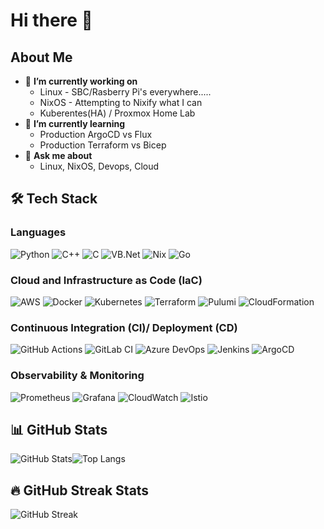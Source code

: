 # Hi there 👋

## About Me 

- 🔭 **I’m currently working on**
  - Linux - SBC/Rasberry Pi's everywhere.....
  - NixOS - Attempting to Nixify what I can
  - Kuberentes(HA) / Proxmox Home Lab
- 🌱 **I’m currently learning**
  - Production ArgoCD vs Flux
  - Production Terraform vs Bicep
- 💬 **Ask me about**
  - Linux, NixOS, Devops, Cloud

## 🛠️ Tech Stack

### Languages

![Python](https://img.shields.io/badge/-Python-3776AB?style=flat-square&logo=Python&logoColor=white) ![C++](https://img.shields.io/badge/-C++-00599C?style=flat-square&logo=C%2B%2B&logoColor=white) ![C](https://img.shields.io/badge/-C-A8B9CC?style=flat-square&logo=C&logoColor=white) ![VB.Net](https://img.shields.io/badge/-VB.Net-512BD4?style=flat-square&logo=.NET&logoColor=white) ![Nix](https://img.shields.io/badge/-Nix-5277C3?style=flat-square&logo=NixOS&logoColor=white) ![Go](https://img.shields.io/badge/-Go-00ADD8?style=flat-square&logo=Go&logoColor=white)

### Cloud and Infrastructure as Code (IaC)
 
![AWS](https://img.shields.io/badge/-AWS-232F3E?style=flat-square&logo=Amazon-AWS&logoColor=white)  ![Docker](https://img.shields.io/badge/-Docker-2496ED?style=flat-square&logo=Docker&logoColor=white) ![Kubernetes](https://img.shields.io/badge/-Kubernetes-326CE5?style=flat-square&logo=Kubernetes&logoColor=white) ![Terraform](https://img.shields.io/badge/-Terraform-623CE4?style=flat-square&logo=Terraform&logoColor=white) ![Pulumi](https://img.shields.io/badge/-Pulumi-512BD4?style=flat-square&logo=Pulumi&logoColor=white) ![CloudFormation](https://img.shields.io/badge/-CloudFormation-FF9900?style=flat-square&logo=Amazon-AWS&logoColor=white)

### Continuous Integration (CI)/ Deployment (CD)

![GitHub Actions](https://img.shields.io/badge/-GitHub%20Actions-2088FF?style=flat-square&logo=GitHub-Actions&logoColor=white) ![GitLab CI](https://img.shields.io/badge/-GitLab%20CI-FCA121?style=flat-square&logo=GitLab&logoColor=white) ![Azure DevOps](https://img.shields.io/badge/-Azure%20DevOps-0078D7?style=flat-square&logo=Azure-DevOps&logoColor=white) ![Jenkins](https://img.shields.io/badge/-Jenkins-D24939?style=flat-square&logo=Jenkins&logoColor=white) ![ArgoCD](https://img.shields.io/badge/-ArgoCD-FF9900?style=flat-square&logo=Argo&logoColor=white)

### Observability & Monitoring

![Prometheus](https://img.shields.io/badge/-Prometheus-E6522C?style=flat-square&logo=Prometheus&logoColor=white) ![Grafana](https://img.shields.io/badge/-Grafana-F46800?style=flat-square&logo=Grafana&logoColor=white) ![CloudWatch](https://img.shields.io/badge/-CloudWatch-FF4F8B?style=flat-square&logo=Amazon-CloudWatch&logoColor=white) ![Istio](https://img.shields.io/badge/-Istio-466BB0?style=flat-square&logo=Istio&logoColor=white) 

<!-- 
-- ![Datadog](https://img.shields.io/badge/-Datadog-632CA6?style=flat-square&logo=Datadog&logoColor=white) 
-->

## 📊 GitHub Stats

![GitHub Stats](https://github-readme-stats.vercel.app/api?username=T-Py-T&show_icons=true&hide=issues&icon_color=000000&hide_border=true&title_color=5391FE&text_color=555)![Top Langs](https://github-readme-stats.vercel.app/api/top-langs/?username=T-Py-T&layout=compact&hide_border=true&title_color=5391FE&text_color=555)

## 🔥 GitHub Streak Stats

![GitHub Streak](https://github-readme-streak-stats.herokuapp.com/?user=T-Py-T&theme=blue-green&hide_border=true)
